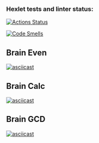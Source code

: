 ### Hexlet tests and linter status:
[![Actions Status](https://github.com/Michael57e/qa-auto-engineer-javascript-project-44/actions/workflows/hexlet-check.yml/badge.svg)](https://github.com/Michael57e/qa-auto-engineer-javascript-project-44/actions)

[![Code Smells](https://sonarcloud.io/api/project_badges/measure?project=Michael57e_qa-auto-engineer-javascript-project-44&metric=code_smells)](https://sonarcloud.io/summary/new_code?id=Michael57e_qa-auto-engineer-javascript-project-44)

## Brain Even
[![asciicast](https://asciinema.org/a/xnGjhZ5kQXaHREkfxL1gQThiR.svg)](https://asciinema.org/a/xnGjhZ5kQXaHREkfxL1gQThiR)

## Brain Calc
[![asciicast](https://asciinema.org/a/0Qp0SBrF6oVx5djcfAp1UXj8W.svg)](https://asciinema.org/a/0Qp0SBrF6oVx5djcfAp1UXj8W)

## Brain GCD
[![asciicast](https://asciinema.org/a/nP0uI7dz54y5BVvA2rY9Fk58g.svg)](https://asciinema.org/a/nP0uI7dz54y5BVvA2rY9Fk58g)
